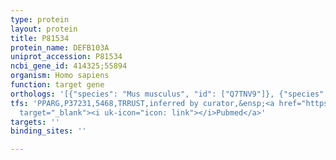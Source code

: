 ```yaml
---
type: protein
layout: protein
title: P81534
protein_name: DEFB103A
uniprot_accession: P81534
ncbi_gene_id: 414325;55894
organism: Homo sapiens
function: target gene
orthologs: '[{"species": "Mus musculus", "id": ["Q7TNV9"]}, {"species": "Rattus norvegicus", "id": ["Q32ZH7"]}]'
tfs: 'PPARG,P37231,5468,TRRUST,inferred by curator,&ensp;<a href="https://www.ncbi.nlm.nih.gov/pubmed/?term=20970965%5Buid%5D+OR+29087512%5Buid%5D"
  target="_blank"><i uk-icon="icon: link"></i>Pubmed</a>'
targets: ''
binding_sites: ''

---
```

